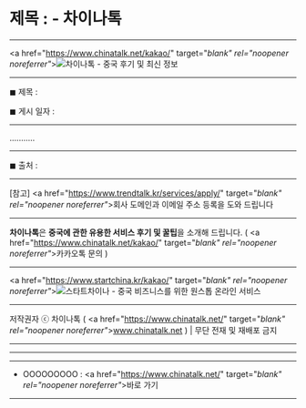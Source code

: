 # 제목 : - 차이나톡

***
<a href="https://www.chinatalk.net/kakao/" target="_blank" rel="noopener noreferrer"_>![차이나톡 - 중국 후기 및 최신 정보](https://hellotblog.files.wordpress.com/2018/04/chinatalk-cover-01-966x200.png#full)</a>

***
◼︎ 제목 :

◼︎ 게시 일자 :

***
...........

***
◼︎ 출처 :

***
[참고] <a href="https://www.trendtalk.kr/services/apply/" target="_blank" rel="noopener noreferrer"_>회사 도메인과 이메일 주소 등록을 도와 드립니다</a>

***
**차이나톡**은 **중국에 관한 유용한 서비스 후기 및 꿀팁**을 소개해 드립니다. ( <a href="https://www.chinatalk.net/kakao/" target="_blank" rel="noopener noreferrer"_>카카오톡 문의</a> )

***
<a href="https://www.startchina.kr/kakao/" target="_blank" rel="noopener noreferrer"_>![스타트차이나 - 중국 비즈니스를 위한 원스톱 온라인 서비스](https://hellotblog.files.wordpress.com/2018/06/startchina-cover-01-966x200.png#full)</a>

***
저작권자 ⓒ 차이나톡 ( <a href="https://www.chinatalk.net/" target="_blank" rel="noopener noreferrer"_>www.chinatalk.net</a> ) | 무단 전재 및 재배포 금지

***
***
***
- OOOOOOOOO : <a href="https://www.chinatalk.net/" target="_blank" rel="noopener noreferrer"_>바로 가기</a>

***
